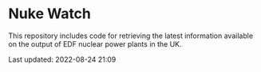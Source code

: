 # Nuke Watch

This repository includes code for retrieving the latest information available on the output of EDF nuclear power plants in the UK.

Last updated: 2022-08-24 21:09